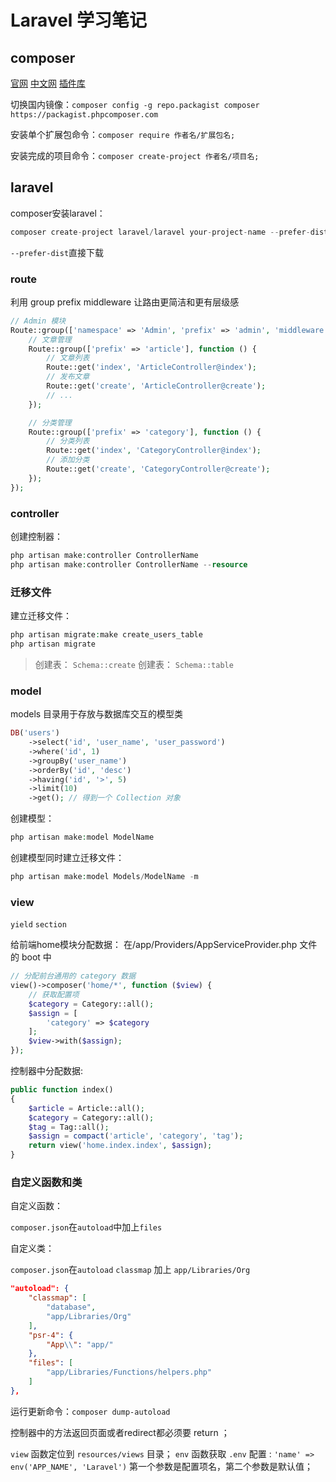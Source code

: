 # Laravel 学习笔记

## composer

[官网](https://getcomposer.org/)
[中文网](http://www.phpcomposer.com/)
[插件库](https://packagist.org/)

切换国内镜像：`composer config -g repo.packagist composer https://packagist.phpcomposer.com`

安装单个扩展包命令：`composer require 作者名/扩展包名;`

安装完成的项目命令：`composer create-project 作者名/项目名;`

## laravel

composer安装laravel：

```php
composer create-project laravel/laravel your-project-name --prefer-dist
```
`--prefer-dist`直接下载

### route

利用 group prefix middleware 让路由更简洁和更有层级感

```php
// Admin 模块
Route::group(['namespace' => 'Admin', 'prefix' => 'admin', 'middleware' => 'admin.auth'], function () {
    // 文章管理
    Route::group(['prefix' => 'article'], function () {
        // 文章列表
        Route::get('index', 'ArticleController@index');
        // 发布文章
        Route::get('create', 'ArticleController@create');
        // ...
    });

    // 分类管理
    Route::group(['prefix' => 'category'], function () {
        // 分类列表
        Route::get('index', 'CategoryController@index');
        // 添加分类
        Route::get('create', 'CategoryController@create');
    });
});
```

### controller

创建控制器：
```php
php artisan make:controller ControllerName
php artisan make:controller ControllerName --resource
```

### 迁移文件

建立迁移文件：

```php
php artisan migrate:make create_users_table
php artisan migrate
```

> 创建表： `Schema::create`
> 创建表： `Schema::table`

### model

models 目录用于存放与数据库交互的模型类


```php
DB('users')
    ->select('id', 'user_name', 'user_password')
    ->where('id', 1)
    ->groupBy('user_name')
    ->orderBy('id', 'desc')
    ->having('id', '>', 5)
    ->limit(10)
    ->get(); // 得到一个 Collection 对象
```

创建模型：

```php
php artisan make:model ModelName
```

创建模型同时建立迁移文件：

```php
php artisan make:model Models/ModelName -m
```

### view

`yield` `section`

给前端home模块分配数据：
在/app/Providers/AppServiceProvider.php 文件的 boot 中

```php
// 分配前台通用的 category 数据
view()->composer('home/*', function ($view) {
    // 获取配置项
    $category = Category::all();
    $assign = [
        'category' => $category
    ];
    $view->with($assign);
});
```

控制器中分配数据:
```php
public function index()
{
    $article = Article::all();
    $category = Category::all();
    $tag = Tag::all();
    $assign = compact('article', 'category', 'tag');
    return view('home.index.index', $assign);
}
```

### 自定义函数和类

自定义函数：

`composer.json`在`autoload`中加上`files`


自定义类：

`composer.json`在`autoload` `classmap` 加上 `app/Libraries/Org`

```json
"autoload": {
    "classmap": [
        "database",
        "app/Libraries/Org"
    ],
    "psr-4": {
        "App\\": "app/"
    },
    "files": [
        "app/Libraries/Functions/helpers.php"
    ]
},
```
运行更新命令：`composer dump-autoload`


控制器中的方法返回页面或者redirect都必须要 return ；

`view` 函数定位到 `resources/views` 目录；
`env` 函数获取 `.env` 配置 : `'name' => env('APP_NAME', 'Laravel')` 
第一个参数是配置项名，第二个参数是默认值；
